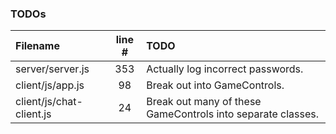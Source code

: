 ### TODOs
| Filename | line # | TODO
|:------|:------:|:------
| server/server.js | 353 | Actually log incorrect passwords.
| client/js/app.js | 98 | Break out into GameControls.
| client/js/chat-client.js | 24 | Break out many of these GameControls into separate classes.
